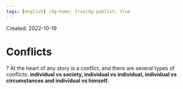 ```yaml
---
tags: [english] |dg-home: true|dg-publish: true
---
```

Created: 2022-10-19

# Conflicts
?
At the heart of any story is a conflict, and there are several types of conflicts: **individual vs society, individual vs individual, individual vs circumstances and individual vs himself.**
<!--SR:!2024-03-09,308,250-->
